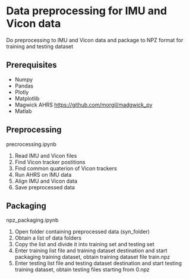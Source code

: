 # Data preprocessing for IMU and Vicon data
Do preprocessing to IMU and Vicon data and package to NPZ format for training and testing dataset

## Prerequisites 
- Numpy
- Pandas
- Plotly
- Matplotlib
- Magwick AHRS https://github.com/morgil/madgwick_py
- Matlab

## Preprocessing
precrocessing.ipynb
1. Read IMU and Vicon files
2. Find Vicon tracker postitions
3. Find common quaterion of Vicon trackers
4. Run AHRS on IMU data
5. Align IMU and Vicon data
6. Save preprocessed data

## Packaging
npz_packaging.ipynb
1. Open folder containing preprocessed data (syn_folder)
2. Obtain a list of data folders
3. Copy the list and divide it into training set and testing set
4. Enter training list file and training dataset destination and start packaging training dataset, obtain training dataset file train.npz
5. Enter testing list file and testing dataset destination and start testing training dataset, obtain testing files starting from 0.npz
